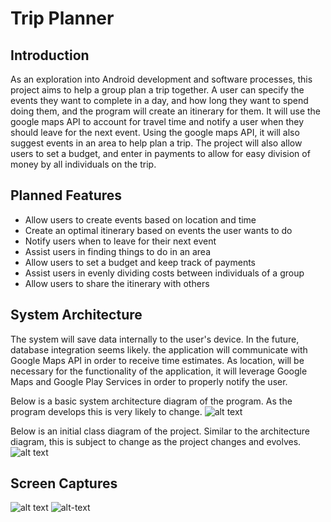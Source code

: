 Trip Planner
===========

Introduction
------------
As an exploration into Android development and software processes, this project aims to help a group plan a trip together. A user can specify the events they want to complete in a day, and how long they want to spend doing them, and the program will create an itinerary for them. It will use the google maps API to account for travel time and notify a user when they should leave for the next event. Using the google maps API, it will also suggest events in an area to help plan a trip. The project will also allow users to set a budget, and enter in payments to allow for easy division of money by all individuals on the trip.

Planned Features
----------------
* Allow users to create events based on location and time
* Create an optimal itinerary based on events the user wants to do
* Notify users when to leave for their next event
* Assist users in finding things to do in an area
* Allow users to set a budget and keep track of payments
* Assist users in evenly dividing costs between individuals of a group 
* Allow users to share the itinerary with others


System Architecture
-------------------
The system will save data internally to the user's device. In the future, database integration seems likely. the application will communicate with Google Maps API in order to receive time estimates. As location, will be necessary for the functionality of the application, it will leverage Google Maps and Google Play Services in order to properly notify the user.

Below is a basic system architecture diagram of the program. As the program develops this is very likely to change.
![alt text](https://github.com/cpe305Spring17/spring2017-project-arjungup10/blob/master/ReadMeFiles/Software%20Arch%20Diagram.png)

Below is an initial class diagram of the project. Similar to the architecture diagram, this is subject to change as the project changes and evolves. 
![alt text](https://github.com/cpe305Spring17/spring2017-project-arjungup10/blob/master/ReadMeFiles/TripPlanner%20Class%20Diagram.png)

Screen Captures
---------------
![alt text](https://github.com/cpe305Spring17/spring2017-project-arjungup10/blob/master/ReadMeFiles/Trip%20Screen.png)
![alt-text](https://github.com/cpe305Spring17/spring2017-project-arjungup10/blob/master/ReadMeFiles/Payment%20Screen.png)

